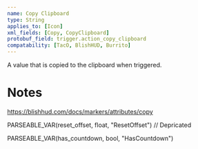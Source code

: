 ```yaml
---
name: Copy Clipboard
type: String
applies_to: [Icon]
xml_fields: [Copy, CopyClipboard]
protobuf_field: trigger.action_copy_clipboard
compatability: [TacO, BlishHUD, Burrito]
---
```

A value that is copied to the clipboard when triggered.

Notes
=====

https://blishhud.com/docs/markers/attributes/copy





PARSEABLE_VAR(reset_offset, float, "ResetOffset") // Depricated

PARSEABLE_VAR(has_countdown, bool, "HasCountdown")